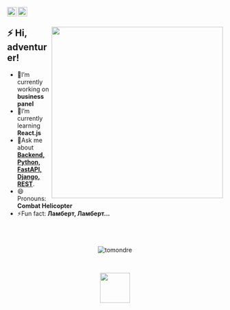 <a href="https://t.me/lindel33">
  <img align="left" alt="telegram" width="22px" src="https://cdn-icons-png.flaticon.com/512/2111/2111646.png" />
</a>
<a href="mailto:pyostr@gmail.com">
  <img align="left" alt="gmail" width="22px" src="https://cdn-icons-png.flaticon.com/512/5968/5968534.png" />
</a>

</br>

<div>
  <img width="400px" align="right" src="https://cdn.tomondre.com/this-is-fine.jpg" />
  <h2>⚡️ Hi, adventurer!</h2>
  <ul>
    <li>🔭I’m currently working on <strong>business panel</strong></li>
    <li>🧐I’m currently learning <strong>React.js</strong></li>
    <li>💬Ask me about <strong><u>Backend, Python, FastAPI, Django, REST</u></strong>.</li>
    <li>😄Pronouns: <strong><b>Combat Helicopter</b></strong></li>
    <li>⚡Fun fact: <strong>Ламберт, Ламберт...</strong></li>
  </ul>
</div>

</br>
</br>

<p align="center"> <img src="https://github-readme-stats.vercel.app/api?username=LumenF&show_icons=false&theme=green" alt="tomondre" /></p>
</br>
  </p>
<p align="center"> <img width="70" src="https://visitor-badge.glitch.me/badge?page_id=LumenF.LumenF" /></p>
